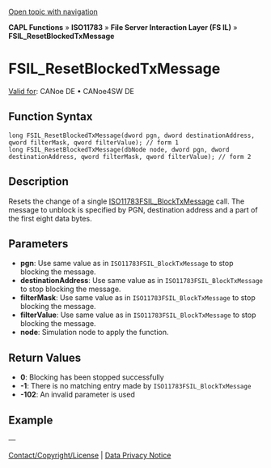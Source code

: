 [Open topic with navigation](../../../../../../CANoeDEFamily.htm#Topics/CAPLFunctions/ISO11783/ISOInteractionLayerFS/Functions/CAPLfunctionIso11783FSILResetBlockedTxMessage.md)

**CAPL Functions** » **ISO11783** » **File Server Interaction Layer (FS IL)** » **FSIL_ResetBlockedTxMessage**

# FSIL_ResetBlockedTxMessage

[Valid for](../../../../Shared/FeatureAvailability.md): CANoe DE • CANoe4SW DE

## Function Syntax

```plaintext
long FSIL_ResetBlockedTxMessage(dword pgn, dword destinationAddress, qword filterMask, qword filterValue); // form 1
long FSIL_ResetBlockedTxMessage(dbNode node, dword pgn, dword destinationAddress, qword filterMask, qword filterValue); // form 2
```

## Description

Resets the change of a single [ISO11783FSIL_BlockTxMessage](CAPLfunctionIso11783FSILBlockTxMessage.md) call. The message to unblock is specified by PGN, destination address and a part of the first eight data bytes.

## Parameters

- **pgn**: Use same value as in `ISO11783FSIL_BlockTxMessage` to stop blocking the message.
- **destinationAddress**: Use same value as in `ISO11783FSIL_BlockTxMessage` to stop blocking the message.
- **filterMask**: Use same value as in `ISO11783FSIL_BlockTxMessage` to stop blocking the message.
- **filterValue**: Use same value as in `ISO11783FSIL_BlockTxMessage` to stop blocking the message.
- **node**: Simulation node to apply the function.

## Return Values

- **0**: Blocking has been stopped successfully
- **-1**: There is no matching entry made by `ISO11783FSIL_BlockTxMessage`
- **-102**: An invalid parameter is used

## Example

—

[Contact/Copyright/License](../../../../Shared/ContactCopyrightLicense.md) | [Data Privacy Notice](https://www.vector.com/int/en/company/get-info/privacy-policy/)
